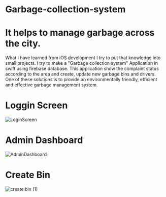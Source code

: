 # Garbage-collection-system
# It helps to manage garbage across the city.


What I have learned from iOS development I try to put that knowledge into small projects. I try to make a "Garbage collection system" Application in swift using firebase database. This application show the complaint status according to the area and create, update new garbage bins and drivers. One of these solutions is to provide an environmentally friendly, efficient and effective garbage management system.

# Loggin Screen
![LoginScreen](https://user-images.githubusercontent.com/110846816/203852087-8fa482b5-3f08-4bb0-9b3a-cb651b21f881.jpg)


# Admin Dashboard
![AdminDashboard](https://user-images.githubusercontent.com/110846816/203851028-bf105ac0-4091-4a92-bb8c-2f06c4e3104b.jpg)


# Create Bin
![create bin (1)](https://user-images.githubusercontent.com/110846816/203851926-021ecc1a-4577-4201-9652-592a2f638c4c.jpg)
